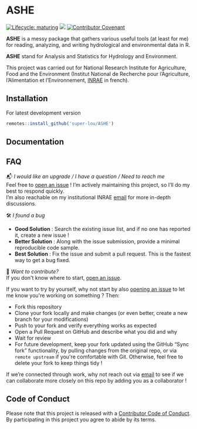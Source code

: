 # ASHE
<!-- badges: start -->
[![Lifecycle: maturing](https://img.shields.io/badge/lifecycle-maturing-blue.svg)](https://lifecycle.r-lib.org/articles/stages.html)
![](https://img.shields.io/github/last-commit/super-lou/ASHE)
[![Contributor Covenant](https://img.shields.io/badge/Contributor%20Covenant-2.1-4baaaa.svg)](code_of_conduct.md) 
<!-- badges: end -->

**ASHE** is a messy package that gathers various useful tools (at least for me) for reading, analyzing, and writing hydrological and environmental data in R.

**ASHE** stand for Analysis and Statistics for Hydrology and Environment.

This project was carried out for National Research Institute for Agriculture, Food and the Environment (Institut National de Recherche pour l’Agriculture, l’Alimentation et l’Environnement, [INRAE](https://agriculture.gouv.fr/inrae-linstitut-national-de-recherche-pour-lagriculture-lalimentation-et-lenvironnement) in french).


## Installation
For latest development version

``` r
remotes::install_github('super-lou/ASHE')
```


## Documentation



## FAQ
📬 *I would like an upgrade / I have a question / Need to reach me*  
Feel free to [open an issue](https://github.com/super-lou/ASHE/issues) ! I’m actively maintaining this project, so I’ll do my best to respond quickly.  
I’m also reachable on my institutional INRAE [email](mailto:louis.heraut@inrae.fr) for more in-depth discussions.

🛠️ *I found a bug*  
- **Good Solution** : Search the existing issue list, and if no one has reported it, create a new issue !  
- **Better Solution** : Along with the issue submission, provide a minimal reproducible code sample.  
- **Best Solution** : Fix the issue and submit a pull request. This is the fastest way to get a bug fixed.

🚀 *Want to contribute?*  
If you don't know where to start, [open an issue](https://github.com/super-lou/ASHE/issues).

If you want to try by yourself, why not start by also [opening an issue](https://github.com/super-lou/ASHE/issues) to let me know you're working on something ? Then:

- Fork this repository  
- Clone your fork locally and make changes (or even better, create a new branch for your modifications)
- Push to your fork and verify everything works as expected
- Open a Pull Request on GitHub and describe what you did and why
- Wait for review
- For future development, keep your fork updated using the GitHub “Sync fork” functionality, by pulling changes from the original repo, or via `remote upstream` if you're comfortable with Git. Otherwise, feel free to delete your fork to keep things tidy ! 

If we’re connected through work, why not reach out via [email](mailto:louis.heraut@inrae.fr) to see if we can collaborate more closely on this repo by adding you as a collaborator !


## Code of Conduct
Please note that this project is released with a [Contributor Code of Conduct](CODE_OF_CONDUCT.md). By participating in this project you agree to abide by its terms.